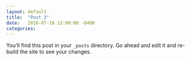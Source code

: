 ```yaml
---
layout: default
title:  "Post 3"
date:   2016-07-18 12:00:00 -0400
categories: 
---
```

You’ll find this post in your `_posts` directory. Go ahead and edit it and re-build the site to see your changes.